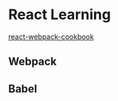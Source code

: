 # React Learning
[react-webpack-cookbook](http://fakefish.github.io/react-webpack-cookbook/Split-app-and-vendors.html)
## Webpack
## Babel
